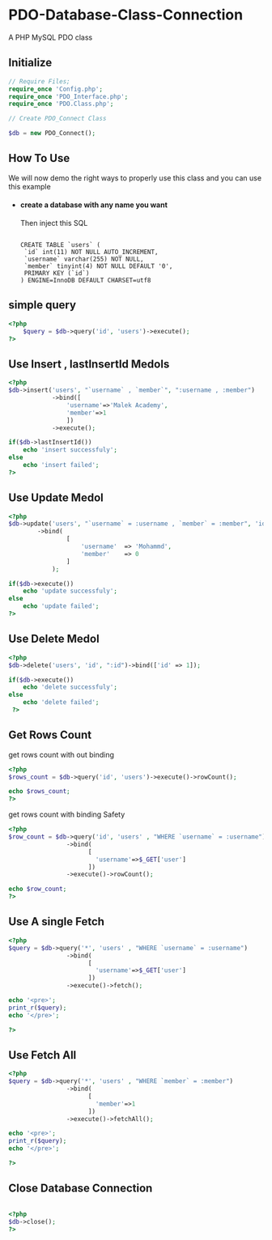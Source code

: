 # PDO-Database-Class-Connection

A  PHP MySQL PDO class

<h2>Initialize</h2>

```php 
// Require Files;
require_once 'Config.php';
require_once 'PDO_Interface.php';
require_once 'PDO.Class.php';

// Create PDO_Connect Class

$db = new PDO_Connect();

```

<h2>How To Use</h2>
We will now demo the right ways to properly use this class and you can use this example 
<ul>
<li><h4>create a database with any name you want </h4><p>Then inject this SQL</p>
<code>
CREATE TABLE `users` (
 `id` int(11) NOT NULL AUTO_INCREMENT,
 `username` varchar(255) NOT NULL,
 `member` tinyint(4) NOT NULL DEFAULT '0',
 PRIMARY KEY (`id`)
) ENGINE=InnoDB DEFAULT CHARSET=utf8
</code>
</li>
</ul>
<h2>simple query</h2>

```php
<?php
	$query = $db->query('id', 'users')->execute();
?>
```

<h2>Use Insert , lastInsertId Medols</h2>

```php
<?php
$db->insert('users', "`username` , `member`", ":username , :member")
            ->bind([
                'username'=>'Malek Academy',
                'member'=>1
                ])
            ->execute();

if($db->lastInsertId())    
    echo 'insert successfuly';
else
    echo 'insert failed';
?>

```
<h2>Use Update Medol</h2>

```php
<?php
$db->update('users', "`username` = :username , `member` = :member", 'id', '1')
        ->bind(
                [
                    'username'  => 'Mohammd',
                    'member'    => 0
                ]
            );

if($db->execute())
    echo 'update successfuly';
else
    echo 'update failed';
?>
```
<h2>Use Delete Medol</h2>

```php
<?php
$db->delete('users', 'id', ":id")->bind(['id' => 1]);

if($db->execute())
    echo 'delete successfuly';
else
    echo 'delete failed';
 ?>
 ```
 

<h2>Get Rows Count</h2>
get rows count with out binding

```php
<?php
$rows_count = $db->query('id', 'users')->execute()->rowCount();

echo $rows_count;
?>
```
get rows count with binding Safety

```php
<?php
$row_count = $db->query('id', 'users' , "WHERE `username` = :username")
                ->bind(
                      [
                        'username'=>$_GET['user']
                      ])
                ->execute()->rowCount();

echo $row_count;
?>
```
<h2>Use A single Fetch</h2>

```php
<?php
$query = $db->query('*', 'users' , "WHERE `username` = :username")
                ->bind(
                      [
                        'username'=>$_GET['user']
                      ])
                ->execute()->fetch();

echo '<pre>';
print_r($query);
echo '</pre>';

?>
```

<h2>Use Fetch All</h2>

```php
<?php
$query = $db->query('*', 'users' , "WHERE `member` = :member")
                ->bind(
                      [
                        'member'=>1
                      ])
                ->execute()->fetchAll();

echo '<pre>';
print_r($query);
echo '</pre>';

?>

```
 
<h2>Close Database Connection</h2>

```php

<?php
$db->close();
?>

```
